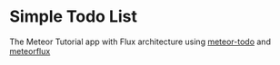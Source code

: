 # Simple Todo List

The Meteor Tutorial app with Flux architecture using [meteor-todo](https://github.com/meteor/simple-todos) and [meteorflux](https://github.com/worona/meteorflux)